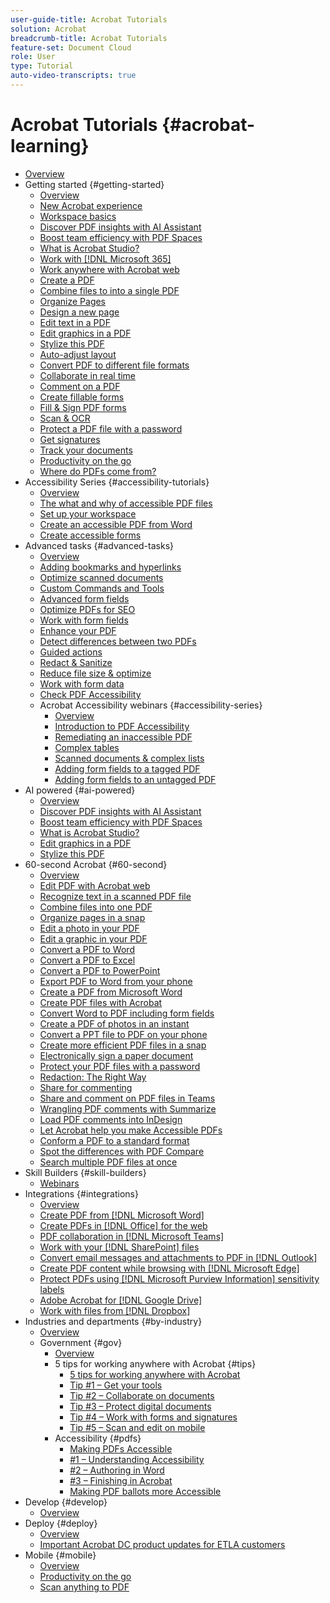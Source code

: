 ```yaml
---
user-guide-title: Acrobat Tutorials
solution: Acrobat
breadcrumb-title: Acrobat Tutorials
feature-set: Document Cloud
role: User
type: Tutorial
auto-video-transcripts: true
---
```


# Acrobat Tutorials {#acrobat-learning}

+ [Overview](overview.md)
+ Getting started {#getting-started}
  + [Overview](getting-started/getting-started-overview.md)
  + [New Acrobat experience](getting-started/new-workspace.md)
  + [Workspace basics](getting-started/get-to-know-the-acrobat-dc-interface.md)
  + [Discover PDF insights with AI Assistant](getting-started/ai-assistant.md)
  + [Boost team efficiency with PDF Spaces](getting-started/pdf-spaces-legal.md)
  + [What is Acrobat Studio?](getting-started/acrobat-studio.md)
  + [Work with [!DNL Microsoft 365]](https://experienceleague.adobe.com/docs/document-cloud-learn/acrobat-learning/integrations/integrate-overview.html#microsoft)
  + [Work anywhere with Acrobat web](getting-started/acrobatweb.md)
  + [Create a PDF](getting-started/create-pdf.md)
  + [Combine files to into a single PDF](getting-started/combine-to-pdf.md)
  + [Organize Pages](getting-started/organize.md)
  + [Design a new page](getting-started/add-custom-page.md)
  + [Edit text in a PDF](getting-started/edit-pdf.md)
  + [Edit graphics in a PDF](getting-started/edit-graphics.md)
  + [Stylize this PDF](getting-started/stylize-this-pdf.md)
  + [Auto-adjust layout](getting-started/auto-adjust-layout.md)
  + [Convert PDF to different file formats](getting-started/export-pdf.md)
  + [Collaborate in real time](getting-started/collaborate.md)
  + [Comment on a PDF](getting-started/comment-on-pdf-files.md)
  + [Create fillable forms](getting-started/create-fillable-forms.md)
  + [Fill & Sign PDF forms](getting-started/fill-and-sign.md)
  + [Scan & OCR](getting-started/scan-and-ocr.md)
  + [Protect a PDF file with a password](getting-started/password-protect.md)
  + [Get signatures](getting-started/signatures.md)
  + [Track your documents](getting-started/track.md)
  + [Productivity on the go](getting-started/productivity.md)
  + [Where do PDFs come from?](getting-started/where-do-pdfs-come-from.md)
+ Accessibility Series {#accessibility-tutorials}
  + [Overview](accessibility-series/accessibility-overview.md)
  + [The what and why of accessible PDF files](accessibility-series/what-why-accessible-pdf.md)
  + [Set up your workspace](accessibility-series/set-up-workspace.md)
  + [Create an accessible PDF from Word](accessibility-series/create-accessible-from-word.md)
  + [Create accessible forms](accessibility-series/create-accessible-forms.md)
+ Advanced tasks {#advanced-tasks}
  + [Overview](advanced-tasks/advanced-tasks-overview.md)
  + [Adding bookmarks and hyperlinks](advanced-tasks/bookmarks.md)
  + [Optimize scanned documents](advanced-tasks/optimizescan.md)
  + [Custom Commands and Tools](advanced-tasks/custom.md)
  + [Advanced form fields](advanced-tasks/advancedforms.md)
  + [Optimize PDFs for SEO](advanced-tasks/optimizeseo.md)
  + [Work with form fields](advanced-tasks/workforms.md)
  + [Enhance your PDF](advanced-tasks/enhance.md)
  + [Detect differences between two PDFs](advanced-tasks/compare.md)
  + [Guided actions](advanced-tasks/action.md)
  + [Redact & Sanitize](advanced-tasks/redact.md)
  + [Reduce file size & optimize](advanced-tasks/reduce.md)
  + [Work with form data](advanced-tasks/formdata.md)
  + [Check PDF Accessibility](advanced-tasks/accessibility.md)
  + Acrobat Accessibility webinars {#accessibility-series}
     + [Overview](advanced-tasks/accessibility-series.md)
     + [Introduction to PDF Accessibility](advanced-tasks/accessibilitysession1.md)
     + [Remediating an inaccessible PDF](advanced-tasks/accessibilitysession2.md)
     + [Complex tables](advanced-tasks/accessibilitysession3.md)
     + [Scanned documents & complex lists](advanced-tasks/accessibilitysession4.md)
     + [Adding form fields to a tagged PDF](advanced-tasks/accessibilitysession5.md)
     + [Adding form fields to an untagged PDF](advanced-tasks/accessibilitysession6.md)
+ AI powered {#ai-powered}
  + [Overview](ai-powered/ai-overview.md)
  + [Discover PDF insights with AI Assistant](https://experienceleague.adobe.com/en/docs/document-cloud-learn/acrobat-learning/getting-started/ai-assistant)
  + [Boost team efficiency with PDF Spaces](https://experienceleague.adobe.com/en/docs/document-cloud-learn/acrobat-learning/getting-started/pdf-spaces-legal)
  + [What is Acrobat Studio?](https://experienceleague.adobe.com/en/docs/document-cloud-learn/acrobat-learning/getting-started/acrobat-studio)
  + [Edit graphics in a PDF](https://experienceleague.adobe.com/en/docs/document-cloud-learn/acrobat-learning/getting-started/edit-graphics)
  + [Stylize this PDF](https://experienceleague.adobe.com/en/docs/document-cloud-learn/acrobat-learning/getting-started/stylize-this-pdf)
+ 60-second Acrobat {#60-second}
  + [Overview](60-second/60-second-overview.md)
  + [Edit PDF with Acrobat web](60-second/edit.md)
  + [Recognize text in a scanned PDF file](60-second/textrecognition.md)
  + [Combine files into one PDF](60-second/combine-to-one-pdf.md)
  + [Organize pages in a snap](60-second/organize.md)
  + [Edit a photo in your PDF](60-second/editphoto.md)
  + [Edit a graphic in your PDF](60-second/editgraphic.md)
  + [Convert a PDF to Word](60-second/convert-pdf-word.md)
  + [Convert a PDF to Excel](60-second/convert-pdf-excel.md)
  + [Convert a PDF to PowerPoint](60-second/convert-pdf-powerpoint.md)
  + [Export PDF to Word from your phone](60-second/exportwordphone.md)
  + [Create a PDF from Microsoft Word](60-second/word-to-pdf.md)
  + [Create PDF files with Acrobat](60-second/create-from-acrobat.md)
  + [Convert Word to PDF including form fields](60-second/wordform.md)
  + [Create a PDF of photos in an instant](60-second/photo.md)
  + [Convert a PPT file to PDF on your phone](60-second/phone.md)
  + [Create more efficient PDF files in a snap](60-second/optimize.md)
  + [Electronically sign a paper document](60-second/sign.md)
  + [Protect your PDF files with a password](60-second/protect.md)
  + [Redaction: The Right Way](60-second/redaction.md)
  + [Share for commenting](60-second/share-comment.md)
  + [Share and comment on PDF files in Teams](60-second/share-comment-teams.md)
  + [Wrangling PDF comments with Summarize](60-second/summarize-comments.md)
  + [Load PDF comments into InDesign](60-second/indesign.md)
  + [Let Acrobat help you make Accessible PDFs](60-second/accessible.md)
  + [Conform a PDF to a standard format](60-second/conform.md)
  + [Spot the differences with PDF Compare](60-second/compare.md)
  + [Search multiple PDF files at once](60-second/search.md)
+ Skill Builders {#skill-builders}
  + [Webinars](skill-builder/skill-builder-webinars.md)
+ Integrations {#integrations}
  + [Overview](integrate/integrate-overview.md)
  + [Create PDF from [!DNL Microsoft Word]](integrate/createfromword.md)
  + [Create PDFs in [!DNL Office] for the web](integrate/createofficeweb.md)
  + [PDF collaboration in [!DNL Microsoft Teams]](integrate/acrobatandteams.md)
  + [Work with your [!DNL SharePoint] files](integrate/acrobatandsp.md)
  + [Convert email messages and attachments to PDF in [!DNL Outlook]](integrate/outlook.md)
  + [Create PDF content while browsing with [!DNL Microsoft Edge]](integrate/edge.md)
  + [Protect PDFs using [!DNL Microsoft Purview Information] sensitivity labels](integrate/microsoftsensitivitylabels.md)
  + [Adobe Acrobat for [!DNL Google Drive]](integrate/acrobatandgoogle.md)
  + [Work with files from [!DNL Dropbox]](integrate/acrobat-dropbox.md)
+ Industries and departments {#by-industry}
  + [Overview](industry/industry-overview.md)
  + Government {#gov}
    + [Overview](industry/gov/gov-overview.md)
    + 5 tips for working anywhere with Acrobat {#tips}
      + [5 tips for working anywhere with Acrobat](industry/gov/5-tips-for-working-anywhere-with-acrobat-dc-for-government.md) 
      + [Tip #1 – Get your tools](industry/gov/get-your-tools.md)
      + [Tip #2 – Collaborate on documents](industry/gov/collaborate-on-documents.md)
      + [Tip #3 – Protect digital documents](industry/gov/protect-digital-documents.md)
      + [Tip #4 – Work with forms and signatures](industry/gov/work-with-forms-and-signatures.md)
      + [Tip #5 – Scan and edit on mobile](industry/gov/scan-and-edit-on-mobile.md)
    + Accessibility {#pdfs}
      + [Making PDFs Accessible](industry/gov/making-pdfs-accessible.md)
      + [#1 – Understanding Accessibility](industry/gov/understanding-accessibility.md)
      + [#2 – Authoring in Word](industry/gov/authoring-in-word.md)
      + [#3 – Finishing in Acrobat](industry/gov/finishing-in-acrobat.md)
      + [Making PDF ballots more Accessible](industry/gov/making-pdf-ballots-accessible.md)
+ Develop {#develop}
  + [Overview](develop/develop-overview.md)
+ Deploy {#deploy}
  + [Overview](deploy/deploy-overview.md)
  + [Important Acrobat DC product updates for ETLA customers](deploy/signentitlementchanges.md)
+ Mobile {#mobile}
  + [Overview](mobile/mobile-overview.md)
  + [Productivity on the go](https://experienceleague.adobe.com/docs/document-cloud-learn/acrobat-learning/getting-started/productivity.html)
  +  [Scan anything to PDF](mobile/scan-mobile-app.md)
